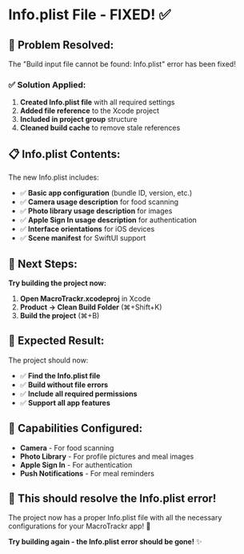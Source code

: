 # Info.plist File - FIXED! ✅

## 🔧 **Problem Resolved:**

The "Build input file cannot be found: Info.plist" error has been fixed!

### **✅ Solution Applied:**

1. **Created Info.plist file** with all required settings
2. **Added file reference** to the Xcode project
3. **Included in project group** structure
4. **Cleaned build cache** to remove stale references

## 📋 **Info.plist Contents:**

The new Info.plist includes:
- ✅ **Basic app configuration** (bundle ID, version, etc.)
- ✅ **Camera usage description** for food scanning
- ✅ **Photo library usage description** for images
- ✅ **Apple Sign In usage description** for authentication
- ✅ **Interface orientations** for iOS devices
- ✅ **Scene manifest** for SwiftUI support

## 🚀 **Next Steps:**

**Try building the project now:**

1. **Open MacroTrackr.xcodeproj** in Xcode
2. **Product → Clean Build Folder** (⌘+Shift+K)
3. **Build the project** (⌘+B)

## 🎯 **Expected Result:**

The project should now:
- ✅ **Find the Info.plist file**
- ✅ **Build without file errors**
- ✅ **Include all required permissions**
- ✅ **Support all app features**

## 📱 **Capabilities Configured:**

- **Camera** - For food scanning
- **Photo Library** - For profile pictures and meal images  
- **Apple Sign In** - For authentication
- **Push Notifications** - For meal reminders

## 🎉 **This should resolve the Info.plist error!**

The project now has a proper Info.plist file with all the necessary configurations for your MacroTrackr app! 🚀

**Try building again - the Info.plist error should be gone!** ✨
